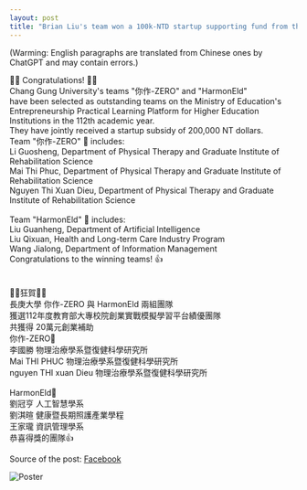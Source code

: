 ```yaml
---
layout: post
title: "Brian Liu's team won a 100k-NTD startup supporting fund from the Ministry of Education"
---
```


 (Warming: English paragraphs are translated from Chinese ones by ChatGPT and may contain errors.)

🎉🎉 Congratulations! 🎉🎉 <br/>
Chang Gung University's teams "你作-ZERO" and "HarmonEld"<br/>
have been selected as outstanding teams on the Ministry of Education's Entrepreneurship Practical Learning Platform for Higher Education Institutions in the 112th academic year.<br/>
They have jointly received a startup subsidy of 200,000 NT dollars.<br/>
Team "你作-ZERO" 🤗 includes:<br/>
Li Guosheng, Department of Physical Therapy and Graduate Institute of Rehabilitation Science<br/>
Mai Thi Phuc, Department of Physical Therapy and Graduate Institute of Rehabilitation Science<br/>
Nguyen Thi Xuan Dieu, Department of Physical Therapy and Graduate Institute of Rehabilitation Science<br/>
<br/>
Team "HarmonEld" 🤗 includes:<br/>
Liu Guanheng, Department of Artificial Intelligence<br/>
Liu Qixuan, Health and Long-term Care Industry Program<br/>
Wang Jialong, Department of Information Management<br/>
Congratulations to the winning teams! 👍<br/>
<br/>
<br/>
🎉🎉狂賀🎉🎉<br/>
長庚大學 你作-ZERO 與 HarmonEld 兩組團隊<br/>
獲選112年度教育部大專校院創業實戰模擬學習平台績優團隊<br/>
共獲得 20萬元創業補助<br/>
你作-ZERO🤗<br/>
李國勝   物理治療學系暨復健科學研究所<br/>
Mai  THI  PHUC   物理治療學系暨復健科學研究所<br/>
nguyen THI  xuan  Dieu 物理治療學系暨復健科學研究所<br/>
<br/>
HarmonEld🤗<br/>
劉冠亨   人工智慧學系<br/>
劉淇暄   健康暨長期照護產業學程<br/>
王家瓏   資訊管理學系<br/>
恭喜得獎的團隊👍<br/>

Source of the post: [Facebook](https://www.facebook.com/permalink.php?story_fbid=pfbid022yaRmF5B7EoxCG1UCEUiZfZJj9PdU3fLE1dZ5vg83qEZj47v1QQ5XsJRJ6AjRqm3l&id=100063962268824)

![Poster](http://yangchihyuan.github.io/assets/img/MOE_innovation_center.jpg)